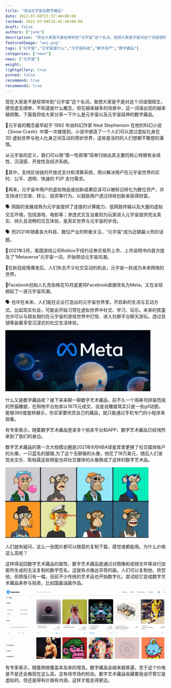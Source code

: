 ```yaml
---
title: "浅谈元宇宙及数字藏品"
date: 2022-07-08T21:57:40+08:00
lastmod: 2022-07-08T16:45:40+08:00
draft: false
authors: ["june"]
description: "现在大家是不是经常听到“元宇宙”这个名词，我想大家是不是对这个词语很陌生，感觉虚无缥缈，不知道是什么概念，但在越来越多的场景中，这一词语出现的越来越频繁。下面我将给大家分享一下什么是元宇宙以及元宇宙延伸的数字藏品。"
featuredImage: "wei.png"
tags: ["元宇宙","元宇宙是什么","元宇宙科技","数字资产","数字藏品"]
categories: ["news"]
news: ["元宇宙"]
weight: 
lightgallery: true
pinned: false
recommend: true
recommend1: true
---
```


现在大家是不是经常听到“元宇宙”这个名词，我想大家是不是对这个词语很陌生，感觉虚无缥缈，不知道是什么概念，但在越来越多的场景中，这一词语出现的越来越频繁。下面我将给大家分享一下什么是元宇宙以及元宇宙延伸的数字藏品。

🔅元宇宙的概念最早起于 1992 年由科幻作家 Neal Stephenson 在他的科幻小说《Snow Crash》中第一次被提到，小说中塑造了一个人们可以透过虚拟化身在 3D 虚拟世界与他人化身之间互动的奇妙世界，这些是当时的人们想都不敢想的事情。

从元宇宙的定义，我们可以用“第一性原理”简单归纳出其主要的核心特徵有永续性、沉浸感、开放性及经济系统。

🔹其中，支持区块链的开放式支付和清算系统，用以解决用户在元宇宙世界的实时、公平、透明、快速的 P2P 支付需求。

🔹再来，元宇宙中用户的虚拟物品或创新成果应该可以被标记转化为数位资产，并支持进行交易、转让、投资等行为，以鼓励用户透过持续创新来获得财富。

🗣 网路的发展成熟为元宇宙提供了连接的计算能力、低网路传输以及大量的虚拟交互环境，包括游戏、电影等；渗透式交互设备则为玩家进入元宇宙提供完全真实、持久且流畅的交互体验，是真实世界与元宇宙的步伐。

🗣 而2021年随着各大科技、数位产业的积极关注，“元宇宙”成为近期最火热的话题。

🔅2021年3月，美国游戏公司Roblox于纽约证券交易所上市，上市说明书内首次提及了“Metaverse”元宇宙一词，开始带动元宇宙风潮。

🔅在新冠疫情爆发后，人们失去不少社交互动的机会，元宇宙一跃成为未来网络的世界。

🔅Facebook创始人扎克伯格在10月底更将Facebook直接改名为Meta，又在全球掀起了一波元宇宙风潮。

🗣 也许在未来，人们能在企业打造出的元宇宙世界里，开启新的生活与互动方式。比起现实社会，可能会开始习惯在虚拟世界中社交、学习、玩乐。未来的孩童也许可以与朋友相约在元宇宙的游戏世界中打怪、进入社群平台聊天游玩，透过目镜等装置享受沉浸式的社交生活体验。



![虚拟世界](wei.png)



什么又是数字藏品呢？接下来来聊一聊数字艺术藏品，前不久一个用寿司拼装而成的熊猫雕塑，在购物平台拍卖以1675元成交，说是说雕塑其实只是一张gif动图，能够360度旋转展示，你买家要欣赏自己的藏品，就只能通过手机专门的小程序来观看。

有专家表示，随着数字艺术藏品登录多个拍卖平台和APP，数字艺术藏品已经悄然来到了我们的身边。

数字艺术藏品的第一次大规模出圈是2021年8月NBA球星库里更换了社交媒体账户的头像，一只蓝毛的猿猴,为了这个无聊猴的头像，他花了18万美元，随后人们发现余文乐、陈柏霖这些明星也将社交媒体的头像换成了这样的数字艺术品。



![数字艺术品](lai.png)



人们就有疑问，这么一张图片都可以随意的复制下载，感觉谁都能用。为什么价格这么高呢？

这样得说回数字艺术藏品的属性，数字艺术藏品是通过对图像和视频文件等进行加密所生成的无法复制的数字签名，这就有点像达芬奇的画，人们可以复制他，欣赏他，但原版只有一幅，目前不少传统的艺术品也开始数字化，尝试给它变成数字艺术藏品来参与拍卖，比如国画油画作品。



![图片](de.png)



有专家表示，随着网络覆盖率及率的增高，数字藏品会越来越普遍，至于这个价格是不是还会像现在这么高，这有待市场的检验。数字艺术藏品收藏要我说尽管它是虚拟的，但还是得有价值有内涵，这样才能走得更远。